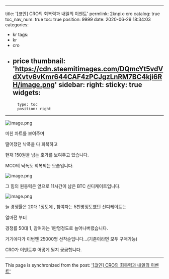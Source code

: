 
---
title: '[코인] CRO의 회복력과 내일의 이벤트'
permlink: 2knpix-cro
catalog: true
toc_nav_num: true
toc: true
position: 9999
date: 2020-06-29 18:34:03
categories:
- kr
tags:
- kr
- cro
- price
thumbnail: 'https://cdn.steemitimages.com/DQmcYt5vdVdXvtv6vKmr644CAF4zPCJgzLnRM7BC4kji6RH/image.png'
sidebar:
    right:
        sticky: true
widgets:
    -
        type: toc
        position: right
---


![image.png](https://cdn.steemitimages.com/DQmcYt5vdVdXvtv6vKmr644CAF4zPCJgzLnRM7BC4kji6RH/image.png)

미친 차트를 보여주며

떨어졌던 낙폭을 다 회복하고

현재 150원을 넘는 호가를 보여주고 있습니다.

MCO의 낙폭도 회복되는 모습입니다.

![image.png](https://cdn.steemitimages.com/DQmYfguzEEUeynqBoWjajW47Jku5ZTGFu1N65yybLJBjuQY/image.png)

그 힘의 원동력은 앞으로 11시간이 남은 BTC 신디케이트입니다.


![image.png](https://cdn.steemitimages.com/DQmS4ifaB51mX3djLt3y9xzs6ArnFwhmLrvATmt1ubnSB3S/image.png)

늘 경쟁률은 20대 1정도에 , 참여자는 5천명정도였던 신디케이트는

얼마전 부터

경쟁률 50대 1, 참여자는 1만명정도로 늘어나버렸습니다.

거기에다가 이번엔 25000명 선착순입니다...(기존이라면 모두 구매가능)


CRO가 이벤트후 어떻게 될지 궁금합니다.

- - -

This page is synchronized from the post: ['[코인] CRO의 회복력과 내일의 이벤트'](https://steemit.com/@virus707/2knpix-cro)

